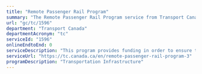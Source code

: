 ```yaml
---
title: "Remote Passenger Rail Program"
summary: "The Remote Passenger Rail Program service from Transport Canada is not available end-to-end online, according to the GC Service Inventory."
url: "gc/tc/1596"
department: "Transport Canada"
departmentAcronym: "tc"
serviceId: "1596"
onlineEndtoEnd: 0
serviceDescription: "This program provides funding in order to ensure that safe, reliable, viable and sustainable passenger rail services are available to certain remote communities areas of the country where these services are  the only means land transportation in remote communities."
serviceUrl: "https://tc.canada.ca/en/remote-passenger-rail-program-3"
programDescription: "Transportation Infrastructure"
---
```

